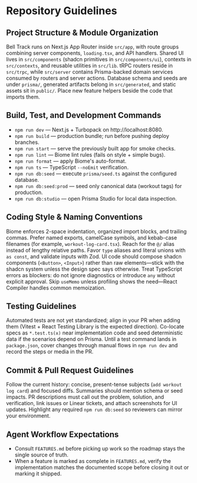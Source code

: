 # Repository Guidelines

## Project Structure & Module Organization
Bell Track runs on Next.js App Router inside `src/app`, with route groups combining server components, `loading.tsx`, and API handlers. Shared UI lives in `src/components` (shadcn primitives in `src/components/ui`), contexts in `src/contexts`, and reusable utilities in `src/lib`. tRPC routers reside in `src/trpc`, while `src/server` contains Prisma-backed domain services consumed by routers and server actions. Database schema and seeds are under `prisma/`, generated artifacts belong in `src/generated`, and static assets sit in `public/`. Place new feature helpers beside the code that imports them.

## Build, Test, and Development Commands
- `npm run dev` — Next.js + Turbopack on http://localhost:8080.
- `npm run build` — production bundle; run before pushing deploy branches.
- `npm run start` — serve the previously built app for smoke checks.
- `npm run lint` — Biome lint rules (fails on style + simple bugs).
- `npm run format` — apply Biome's auto-format.
- `npm run ts` — TypeScript `--noEmit` verification.
- `npm run db:seed` — execute `prisma/seed.ts` against the configured database.
- `npm run db:seed:prod` — seed only canonical data (workout tags) for production.
- `npm run db:studio` — open Prisma Studio for local data inspection.

## Coding Style & Naming Conventions
Biome enforces 2-space indentation, organized import blocks, and trailing commas. Prefer named exports, camelCase symbols, and kebab-case filenames (for example, `workout-log-card.tsx`). Reach for the `@/` alias instead of lengthy relative paths. Favor `type` aliases and literal unions with `as const`, and validate inputs with Zod. UI code should compose shadcn components (`<Button>`, `<Input>`) rather than raw elements—stick with the shadcn system unless the design spec says otherwise. Treat TypeScript errors as blockers: do not ignore diagnostics or introduce `any` without explicit approval. Skip `useMemo` unless profiling shows the need—React Compiler handles common memoization.

## Testing Guidelines
Automated tests are not yet standardized; align in your PR when adding them (Vitest + React Testing Library is the expected direction). Co-locate specs as `*.test.ts(x)` near implementation code and seed deterministic data if the scenarios depend on Prisma. Until a test command lands in `package.json`, cover changes through manual flows in `npm run dev` and record the steps or media in the PR.

## Commit & Pull Request Guidelines
Follow the current history: concise, present-tense subjects (`add workout log card`) and focused diffs. Summaries should mention schema or seed impacts. PR descriptions must call out the problem, solution, and verification, link issues or Linear tickets, and attach screenshots for UI updates. Highlight any required `npm run db:seed` so reviewers can mirror your environment.

## Agent Workflow Expectations
- Consult `FEATURES.md` before picking up work so the roadmap stays the single source of truth.
- When a feature is marked as complete in `FEATURES.md`, verify the implementation matches the documented scope before closing it out or marking it shipped.
